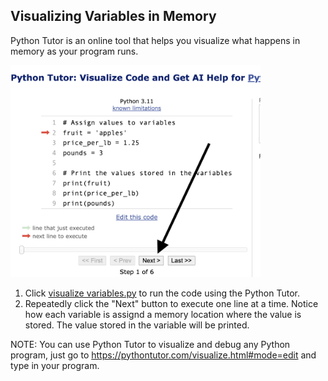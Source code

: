 ## Visualizing Variables in Memory

Python Tutor is an online tool that helps you visualize what
happens in memory as your program runs.

<img src="../resources/pythontutor_next.png" alt="python tutor next button" width="400px">

1. Click
<a href="https://pythontutor.com/render.html#code=%23%20Assign%20values%20to%20variables%0Afruit%20%3D%20'apples'%0Aprice_per_lb%20%3D%201.25%0Apounds%20%3D%203%0A%0A%23%20Print%20the%20values%20stored%20in%20the%20variables%0Aprint%28fruit%29%0Aprint%28price_per_lb%29%0Aprint%28pounds%29&cumulative=false&curInstr=0&heapPrimitives=nevernest&mode=display&origin=opt-frontend.js&py=311&rawInputLstJSON=%5B%5D&textReferences=false" alt="pythontutor.com code visualization">visualize variables.py</a> to run the code using the Python Tutor.
2. Repeatedly click the "Next" button to execute one line at a time.  Notice how each variable is assignd a memory location where the value is stored.  The value stored in the variable will be printed.

NOTE: You can use Python Tutor to visualize and debug any Python program, just
go  to https://pythontutor.com/visualize.html#mode=edit and  type in your program.